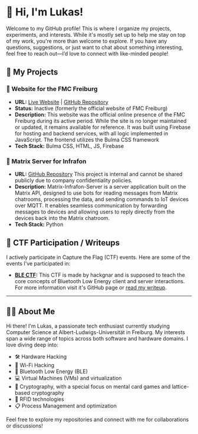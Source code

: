 # 👋 Hi, I'm Lukas!

Welcome to my GitHub profile! This is where I organize my projects, experiments, and interests. While it's mostly set up to help me stay on top of my work, you're more than welcome to explore. If you have any questions, suggestions, or just want to chat about something interesting, feel free to reach out—I’d love to connect with like-minded people! 

## 🚀 My Projects

### 🌟 Website for the FMC Freiburg
- **URL:** [Live Website](https://fmc-webseite.web.app/home) | [GitHub Repository](https://github.com/luk4sf/FMC_Webseite)  
- **Status:** Inactive (formerly the official website of FMC Freiburg)  
- **Description:** This website was the official online presence of the FMC Freiburg during its active period. While the site is no longer maintained or updated, it remains available for reference. It was built using Firebase for hosting and backend services, with all logic implemented in JavaScript. The frontend utilizes the Bulma CSS framework
- **Tech Stack:** Bulma CSS, HTML, JS, Firebase
### 🌟 Matrix Server for Infrafon
- **URL:** [GitHub Repository](https://github.com/luk4sf/Infrafon-Matrix-Server) This project is internal and cannot be shared publicly due to company confidentiality policies.  
- **Description:** Matrix-Infrafon-Server is a server application built on the Matrix API, designed to use bots for reading messages from Matrix chatrooms, processing the data, and sending commands to IoT devices over MQTT. It enables seamless communication by forwarding messages to devices and allowing users to reply directly from the devices back into the Matrix chatroom.
- **Tech Stack:** Python

## 🎯 CTF Participation / Writeups

I actively participate in Capture the Flag (CTF) events. Here are some of the events I've participated in:

- **[BLE CTF](https://github.com/hackgnar/ble_ctf):** This CTF is made by hackgnar and is supposed to teach the core concepts of Bluetooth Low Energy client and server interactions. For more information visit it's GitHub page or  [read my writeup](https://github.com/YourUsername/YourWriteupRepo).

---

## 👨‍💻 About Me

Hi there! I'm Lukas, a passionate tech enthusiast currently studying Computer Science at Albert-Ludwigs-Universität in Freiburg. My interests span a wide range of topics across both software and hardware domains. I love diving deep into:  

- 🛠️ Hardware Hacking  
- 📶 Wi-Fi Hacking  
- 🔗 Bluetooth Low Energy (BLE)  
- 💻 Virtual Machines (VMs) and virtualization 
- 🔐 Cryptography, with a special focus on mental card games and lattice-based cryptography  
- 📡 RFID technologies  
- 📋 Process Management and optimization 

Feel free to explore my repositories and connect with me for collaborations or discussions!  

